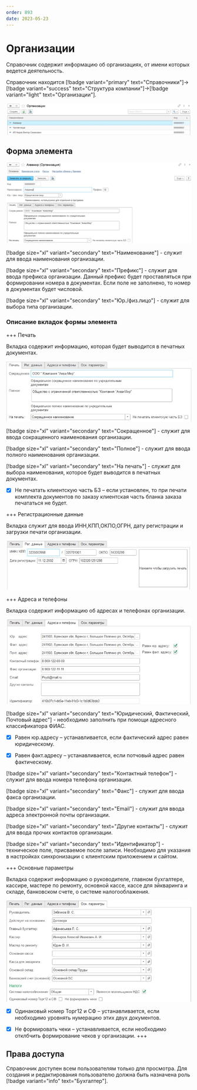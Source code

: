 ```yaml
---
order: 893
date: 2023-05-23
---
```

# Организации

Справочник содержит информацию об организациях, от имени которых ведется деятельность.

Справочник находится [!badge variant="primary" text="Справочники"]->[!badge variant="success" text="Структура компании"]->[!badge variant="light" text="Организации"].

![Форма списка организации](/images/Форма_списка_организации.jpg)

## Форма элемента

![](/images/Форма_элемента_организации.jpg)

[!badge size="xl" variant="secondary" text="Наименование"] - служит для ввода наименования организации.

[!badge size="xl" variant="secondary" text="Префикс"] - служит для ввода префикса организации. Данный префикс будет проставляться при формировании номера в документах. Если поле не заполнено, то номер в документах будет числовой.

[!badge size="xl" variant="secondary" text="Юр./физ.лицо"] - служит для выбора типа организации.

### Описание вкладок формы элемента

+++ Печать

Вкладка содержит информацию, которая будет выводится в печатных документах.

![](/images/Вкладка_печать.jpg)

[!badge size="xl" variant="secondary" text="Сокращенное"] - служит для ввода сокращенного наименования организации.

[!badge size="xl" variant="secondary" text="Полное"] - служит для ввода полного наименования организации.

[!badge size="xl" variant="secondary" text="На печать"] - служит для выбора наименования, которое будет выводится в печатных документах.

- [x] Не печатать клиентскую часть БЗ – если установлен, то при печати комплекта документов по заказу клиентская часть бланка заказа печататься не будет.

+++ Регистрационные данные

Вкладка служит для ввода ИНН,КПП,ОКПО,ОГРН, дату регистрации и загрузки печати организации.

![](/images/Вкладка_рег_данные.jpg)

+++ Адреса и телефоны

Вкладка содержит информацию об адресах и телефонах организации.

![](/images/Вкладка_адреса.jpg)

[!badge size="xl" variant="secondary" text="Юридический, Фактический, Почтовый адрес"] - необходимо заполнить при помощи адресного классификатора ФИАС.

- [x] Равен юр.адресу – устанавливается, если фактический адрес равен юридическому.

- [x] Равен факт.адресу – устанавливается, если потчовый адрес равен фактическому.

[!badge size="xl" variant="secondary" text="Контактный телефон"] - служит для ввода номера телефона организации.

[!badge size="xl" variant="secondary" text="Факс"] - служит для ввода факса организации.

[!badge size="xl" variant="secondary" text="Email"] - служит для ввода адреса электронной почты организации.

[!badge size="xl" variant="secondary" text="Другие контакты"] - служит для ввода прочих контактов организации.

[!badge size="xl" variant="secondary" text="Идентификатор"] - техническое поле, присваемое после записи. Необходимо для указания в настройках синхронизации с клиентским приложением и сайтом.

+++ Основные параметры

Вкладка содержит информацию о руководителе, главном бухгалтере, кассире, мастере по ремонту, основной кассе, кассе для эйкваринга и складе, банковском счете, о системе налогооблажения.

![](/images/Вкладка_основные_параметры.jpg)

- [x] Одинаковый номер Торг12 и СФ – устанавливается, если необходимо уровнять нумерацию этих двух документов.

- [x] Не формировать чеки – устанавливается, если необходимо отклбчить формирование чеков у организации.
+++

## Права доступа

Справочник доступен всем пользователям только для просмотра. Для создания и редактирования пользователю должна быть назначена роль [!badge variant="info" text="Бухгалтер"].